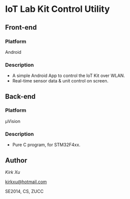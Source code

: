 # IoT Lab Kit Control Utility
## Front-end
### Platform
Android

### Description
- A simple Android App to control the IoT Kit over WLAN.
- Real-time sensor data & unit control on screen.

## Back-end
### Platform
μVision
### Description
- Pure C program,  for STM32F4xx.

## Author
*Kirk Xu*

kirkxu@hotmail.com

SE2014, CS, ZUCC
